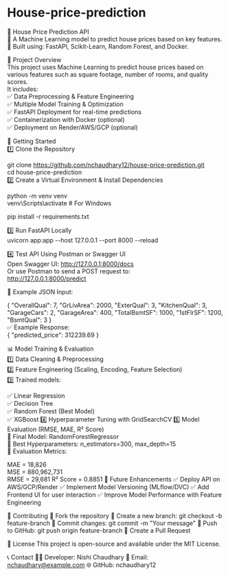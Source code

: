 # House-price-prediction      <br>
🏡 House Price Prediction API    <br>
📢 A Machine Learning model to predict house prices based on key features. <br>
🚀 Built using: FastAPI, Scikit-Learn, Random Forest, and Docker. <br>


📌 Project Overview <br>
This project uses Machine Learning to predict house prices based on various features such as square footage, number of rooms, and quality scores. <br>
It includes: <br>
✅ Data Preprocessing & Feature Engineering <br>
✅ Multiple Model Training & Optimization <br>
✅ FastAPI Deployment for real-time predictions <br>
✅ Containerization with Docker (optional) <br>
✅ Deployment on Render/AWS/GCP (optional) <br>

🚀 Getting Started <br>
1️⃣ Clone the Repository <br>

git clone https://github.com/nchaudhary12/house-price-prediction.git <br>
cd house-price-prediction <br>
2️⃣ Create a Virtual Environment & Install Dependencies <br>

python -m venv venv <br>
venv\Scripts\activate     # For Windows<br>

pip install -r requirements.txt<br>

3️⃣ Run FastAPI Locally<br>
uvicorn app:app --host 127.0.0.1 --port 8000 --reload<br>

4️⃣ Test API Using Postman or Swagger UI<br>
Open Swagger UI: http://127.0.0.1:8000/docs<br>
Or use Postman to send a POST request to:<br>
http://127.0.0.1:8000/predict<br>

📌 Example JSON Input:<br>

{
  "OverallQual": 7,
  "GrLivArea": 2000,
  "ExterQual": 3,
  "KitchenQual": 3,
  "GarageCars": 2,
  "GarageArea": 400,
  "TotalBsmtSF": 1000,
  "1stFlrSF": 1200,
  "BsmtQual": 3
}
<br>
✅ Example Response:<br>
{
  "predicted_price": 312239.69
}<br>

📊 Model Training & Evaluation<br>
1️⃣ Data Cleaning & Preprocessing<br>
2️⃣ Feature Engineering (Scaling, Encoding, Feature Selection)<br>
3️⃣ Trained models:<br>

✅ Linear Regression<br>
✅ Decision Tree<br>
✅ Random Forest (Best Model)<br>
✅ XGBoost 4️⃣ Hyperparameter Tuning with GridSearchCV 5️⃣ Model Evaluation (RMSE, MAE, R² Score)<br>
🔹 Final Model: RandomForestRegressor<br>
🔹 Best Hyperparameters: n_estimators=300, max_depth=15<br>
🔹 Evaluation Metrics:<br>

MAE = 18,826<br>
MSE = 880,962,731<br>
RMSE = 29,681
R² Score = 0.8851
🎯 Future Enhancements
✅ Deploy API on AWS/GCP/Render
✅ Implement Model Versioning (MLflow/DVC)
✅ Add Frontend UI for user interaction
✅ Improve Model Performance with Feature Engineering

🤝 Contributing
🔹 Fork the repository
🔹 Create a new branch: git checkout -b feature-branch
🔹 Commit changes: git commit -m "Your message"
🔹 Push to GitHub: git push origin feature-branch
🔹 Create a Pull Request

📜 License
This project is open-source and available under the MIT License.

📞 Contact
👩‍💻 Developer: Nishi Chaudhary
📧 Email: nchaudhary@example.com
🌐 GitHub: nchaudhary12
